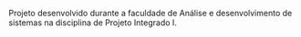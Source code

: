 Projeto desenvolvido durante a faculdade de Análise e desenvolvimento de sistemas na disciplina de Projeto Integrado I.
